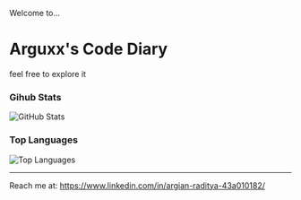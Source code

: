 Welcome to...
# Arguxx's Code Diary

feel free to explore it


### Gihub Stats
<p><img src="https://github-readme-stats.vercel.app/api?username=arguxx&amp;show_icons=true&amp;count_private=true&amp;theme=cobalt" alt="GitHub Stats"></p>

### Top Languages
<p><img src="https://github-readme-stats.vercel.app/api/top-langs/?username=arguxx&amp;layout=compact" alt="Top Languages"></p>

---

Reach me at: https://www.linkedin.com/in/argian-raditya-43a010182/


